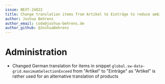 ```yaml
---
issue: NEXT-24822
title: Change translation items from Artikel to Einträge to reduce ambiguity to products
author: Joshua Behrens
author_email: code@joshua-behrens.de
author_github: @JoshuaBehrens
---
```

# Administration
* Changed German translation for items in snippet `global.sw-data-grid.maximumSelectionExceed` from "Artikel" to "Einträge" as "Artikel" is rather used for an alternative translation of products
